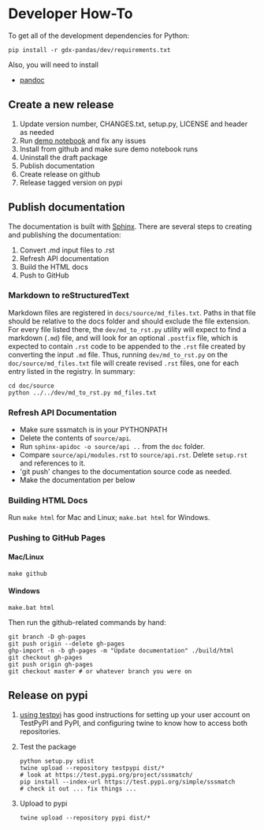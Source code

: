 # Developer How-To

To get all of the development dependencies for Python:

```
pip install -r gdx-pandas/dev/requirements.txt
```

Also, you will need to install

- [pandoc](https://pandoc.org/installing.html)

## Create a new release

1. Update version number, CHANGES.txt, setup.py, LICENSE and header as needed
2. Run [demo notebook](https://github.com/Smart-DS/demos/blob/master/demo_sssmatch_applied_to_rts_gmlc.ipynb) and fix any issues
3. Install from github and make sure demo notebook runs
4. Uninstall the draft package
5. Publish documentation
6. Create release on github
7. Release tagged version on pypi
   
## Publish documentation

The documentation is built with [Sphinx](http://sphinx-doc.org/index.html). There are several steps to creating and publishing the documentation:

1. Convert .md input files to .rst
2. Refresh API documentation
3. Build the HTML docs
4. Push to GitHub

### Markdown to reStructuredText

Markdown files are registered in `docs/source/md_files.txt`. Paths in that file should be relative to the docs folder and should exclude the file extension. For every file listed there, the `dev/md_to_rst.py` utility will expect to find a markdown (`.md`) file, and will look for an optional `.postfix` file, which is expected to contain `.rst` code to be appended to the `.rst` file created by converting the input `.md` file. Thus, running `dev/md_to_rst.py` on the `doc/source/md_files.txt` file will create revised `.rst` files, one for each entry listed in the registry. In summary:

```
cd doc/source
python ../../dev/md_to_rst.py md_files.txt
```

### Refresh API Documentation

- Make sure sssmatch is in your PYTHONPATH
- Delete the contents of `source/api`.
- Run `sphinx-apidoc -o source/api ..` from the `doc` folder.
- Compare `source/api/modules.rst` to `source/api.rst`. Delete `setup.rst` and references to it.
- 'git push' changes to the documentation source code as needed.
- Make the documentation per below

### Building HTML Docs

Run `make html` for Mac and Linux; `make.bat html` for Windows.

### Pushing to GitHub Pages

#### Mac/Linux

```
make github
```

#### Windows

```
make.bat html
```

Then run the github-related commands by hand:

```
git branch -D gh-pages
git push origin --delete gh-pages
ghp-import -n -b gh-pages -m "Update documentation" ./build/html
git checkout gh-pages
git push origin gh-pages
git checkout master # or whatever branch you were on
```

## Release on pypi

1. [using testpyi](https://packaging.python.org/guides/using-testpypi/) has good instructions for setting up your user account on TestPyPI and PyPI, and configuring twine to know how to access both repositories.
2. Test the package

    ```
    python setup.py sdist
    twine upload --repository testpypi dist/*
    # look at https://test.pypi.org/project/sssmatch/
    pip install --index-url https://test.pypi.org/simple/sssmatch
    # check it out ... fix things ...
    ```

3. Upload to pypi

    ```
    twine upload --repository pypi dist/*
    ```

